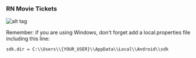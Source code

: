 ### RN Movie Tickets

![alt tag](http://rationalappdev.com/wp-content/uploads/2017/01/Screenshot-2017-01-19-06.59.50.png)


Remember: if you are using Windows, don't forget add a local.properties file including this line:

``
sdk.dir = C:\\Users\\{YOUR_USER}\\AppData\\Local\\Android\\sdk
``

